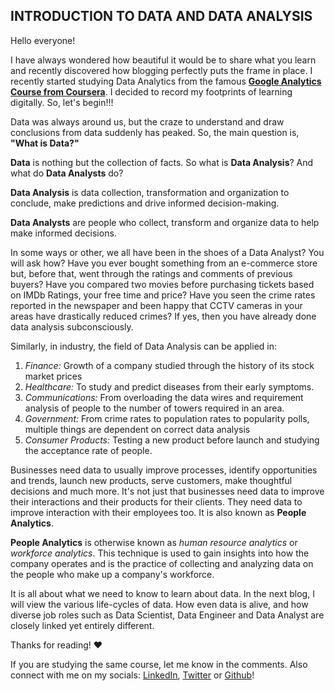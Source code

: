 ## INTRODUCTION TO DATA AND DATA ANALYSIS

Hello everyone! 

I have always wondered how beautiful it would be to share what you learn and recently discovered how blogging perfectly puts the frame in place. I recently started studying Data Analytics from the famous [**Google Analytics Course from Coursera**](https://www.coursera.org/professional-certificates/google-data-analytics). I decided to record my footprints of learning digitally. So, let's begin!!!

Data was always around us, but the craze to understand and draw conclusions from data suddenly has peaked. So, the main question is, **"What is Data?"**

**Data** is nothing but the collection of facts.
So what is **Data Analysis**? And what do **Data Analysts** do?

**Data Analysis** is data collection, transformation and organization to conclude, make predictions and drive informed decision-making.

**Data Analysts** are people who collect, transform and organize data to help make informed decisions.

In some ways or other, we all have been in the shoes of a Data Analyst? You will ask how? Have you ever bought something from an e-commerce store but, before that, went through the ratings and comments of previous buyers? Have you compared two movies before purchasing tickets based on IMDb Ratings, your free time and price? Have you seen the crime rates reported in the newspaper and been happy that CCTV cameras in your areas have drastically reduced crimes? If yes, then you have already done data analysis subconsciously.

Similarly, in industry, the field of Data Analysis can be applied in:
1. *Finance:* Growth of a company studied through the history of its stock market prices
2. *Healthcare:* To study and predict diseases from their early symptoms.
3. *Communications:* From overloading the data wires and requirement analysis of people to the number of towers required in an area.
4. *Government:* From crime rates to population rates to popularity polls, multiple things are dependent on correct data analysis
5. *Consumer Products:* Testing a new product before launch and studying the acceptance rate of people.

Businesses need data to usually improve processes, identify opportunities and trends, launch new products, serve customers, make thoughtful decisions and much more. It's not just that businesses need data to improve their interactions and their products for their clients. They need data to improve interaction with their employees too. It is also known as **People Analytics**.

**People Analytics** is otherwise known as *human resource analytics* or *workforce analytics*. This technique is used to gain insights into how the company operates and is the practice of collecting and analyzing data on the people who make up a company's workforce.

It is all about what we need to know to learn about data. In the next blog, I will view the various life-cycles of data. How even data is alive, and how diverse job roles such as Data Scientist, Data Engineer and Data Analyst are closely linked yet entirely different.

Thanks for reading! ❤️

If you are studying the same course, let me know in the comments. Also connect with me on my socials:
[LinkedIn](https://www.linkedin.com/in/sourajita-dewasi-52b3b4193/), [Twitter](https://twitter.com/SourajitaD) or [Github](http://github.com/SourajitaDewasi)!